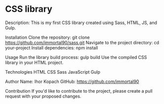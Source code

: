 # CSS library
Description: This is my first CSS library created using Sass, HTML, JS, and Gulp.

Installation
Clone the repository: git clone https://github.com/immortal90/sass.git
Navigate to the project directory: cd your-project
Install dependencies: npm install

Usage
Run the library build process: gulp build
Use the compiled CSS library in your HTML project.

Technologies
HTML
CSS
Sass
JavaScript
Gulp

Author
Name: Ihor Kopach
GitHub: https://github.com/immortal90

Contribution
If you'd like to contribute to the project, please create a pull request with your proposed changes.
